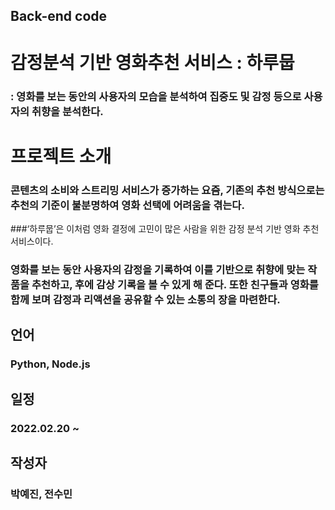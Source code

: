 ## Back-end code

# 감정분석 기반 영화추천 서비스 : 하루뭅
### : 영화를 보는 동안의 사용자의 모습을 분석하여 집중도 및 감정 등으로 사용자의 취향을 분석한다.

# 프로젝트 소개
### 콘텐츠의 소비와 스트리밍 서비스가 증가하는 요즘, 기존의 추천 방식으로는 추천의 기준이 불분명하여 영화 선택에 어려움을 겪는다. 
###‘하루뭅’은 이처럼 영화 결정에 고민이 많은 사람을 위한 감정 분석 기반 영화 추천 서비스이다. 
### 영화를 보는 동안 사용자의 감정을 기록하여 이를 기반으로 취향에 맞는 작품을 추천하고, 후에 감상 기록을 볼 수 있게 해 준다. 또한 친구들과 영화를 함께 보며 감정과 리액션을 공유할 수 있는 소통의 장을 마련한다.

## 언어
### Python, Node.js
## 일정
### 2022.02.20 ~
## 작성자 
### 박예진, 전수민